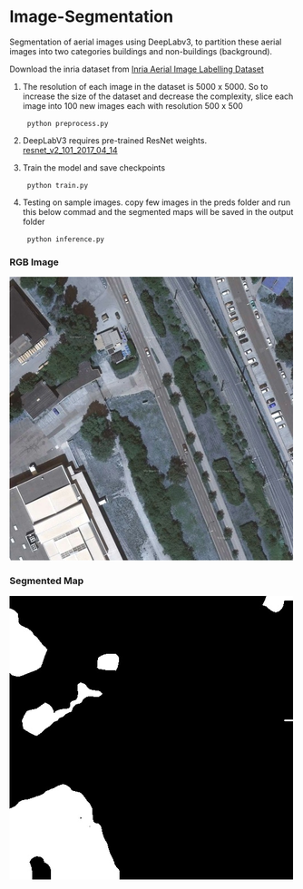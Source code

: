 # Image-Segmentation
Segmentation of aerial images using DeepLabv3, to partition these aerial images into two categories buildings and non-buildings (background).

Download the inria dataset from [Inria Aerial Image Labelling Dataset](https://project.inria.fr/aerialimagelabeling/)

1. The resolution of each image in the dataset is 5000 x 5000. So to increase the size of the dataset and decrease the complexity, slice each image into 100 new images each with resolution 500 x 500

        python preprocess.py

2. DeepLabV3 requires pre-trained ResNet weights. [resnet_v2_101_2017_04_14](http://download.tensorflow.org/models/resnet_v2_101_2017_04_14.tar.gz)

3. Train the model and save checkpoints

        python train.py

4. Testing on sample images. copy few images in the preds folder and run this below commad and the segmented maps will be saved in the output folder

        python inference.py

### RGB Image
![RGB Image](preds/vienna36_99.jpeg)

### Segmented Map
![Segmented Map](output/vienna36_99ann.jpeg)
